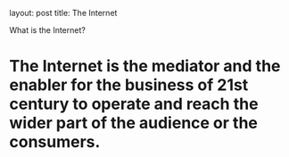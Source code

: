 
layout: post
title: The Internet

What is the Internet?

# The Internet is the mediator and the enabler for the business of 21st century to operate and reach the wider part of the audience or the consumers.


